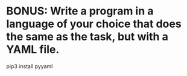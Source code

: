 # BONUS: Write a program in a language of your choice that does the same as the task, but with a YAML file.

pip3 install pyyaml
